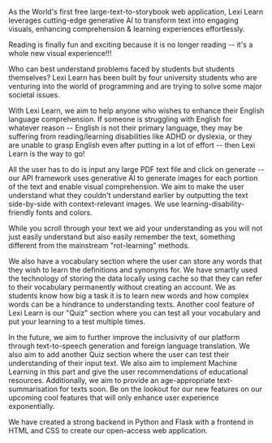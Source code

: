 As the World's first free large-text-to-storybook web application, Lexi Learn leverages cutting-edge generative AI to transform text into engaging visuals, enhancing comprehension & learning experiences effortlessly.

Reading is finally fun and exciting because it is no longer reading -- it's a whole new visual experience!!! 

Who can best understand problems faced by students but students themselves? 
Lexi Learn has been built by four university students who are venturing into the world of programming and are trying to solve some major societal issues.

With Lexi Learn, we aim to help anyone who wishes to enhance their English language comprehension.
If someone is struggling with English for whatever reason -- English is not their primary language, they may be suffering from reading/learning disabilities like ADHD or dyslexia, or they are unable to grasp English even after putting in a lot of effort -- then Lexi Learn is the way to go! 

All the user has to do is input any large PDF text file and click on generate -- our API framework uses generative AI to generate images for each portion of the text and enable visual comprehension.
We aim to make the user understand what they couldn't understand earlier by outputting the text side-by-side with context-relevant images. We use learning-disability-friendly fonts and colors.

While you scroll through your text we aid your understanding as you will not just easily understand but also easily remember the text, something different from the mainstream "rot-learning" methods.

We also have a vocabulary section where the user can store any words that they wish to learn the definitions and synonyms for. We have smartly used the technology of storing the data locally using cache so that they can refer to their vocabulary permanently without creating an account.
We as students know how big a task it is to learn new words and how complex words can be a hindrance to understanding texts. Another cool feature of Lexi Learn is our "Quiz" section where you can test all your vocabulary and put your learning to a test multiple times.

In the future, we aim to further improve the inclusivity of our platform through text-to-speech generation and foreign language translation. 
We also aim to add another Quiz section where the user can test their understanding of their input text. We also aim to implement Machine Learning in this part and give the user recommendations of educational resources. 
Additionally, we aim to provide an age-appropriate text-summarisation for texts soon.
Be on the lookout for our new features on our upcoming cool features that will only enhance user experience exponentially. 

We have created a strong backend in Python and Flask with a frontend in HTML and CSS to create our open-access web application.
